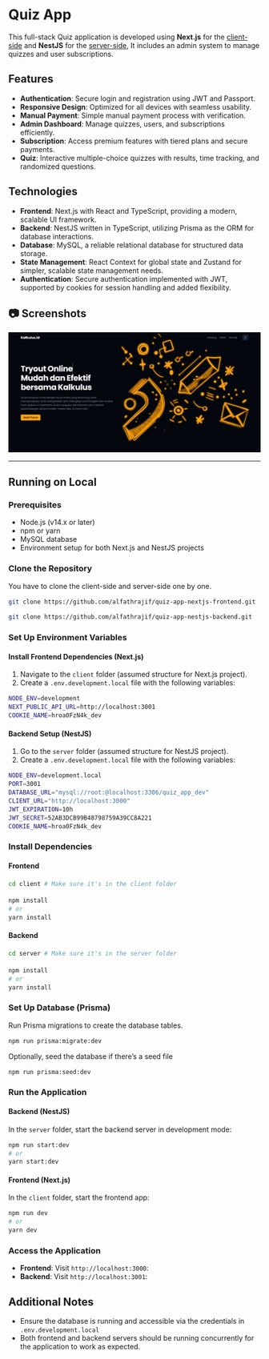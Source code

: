 # Quiz App

This full-stack Quiz application is developed using **Next.js** for the [client-side](https://github.com/alfathrajif/quiz-app-nextjs-frontend/tree/60019cd1248e2b7b903ff6c2e5635476badb1095) and **NestJS** for the [server-side](https://github.com/alfathrajif/quiz-app-nestjs-backend/tree/92a13bdbf3532fe562fa9200c956b6176576a130), It includes an admin system to manage quizzes and user subscriptions.

## Features

- **Authentication**: Secure login and registration using JWT and Passport.
- **Responsive Design**: Optimized for all devices with seamless usability.
- **Manual Payment**: Simple manual payment process with verification.
- **Admin Dashboard**: Manage quizzes, users, and subscriptions efficiently.
- **Subscription**: Access premium features with tiered plans and secure payments.
- **Quiz**: Interactive multiple-choice quizzes with results, time tracking, and randomized questions.

## Technologies

- **Frontend**: Next.js with React and TypeScript, providing a modern, scalable UI framework.
- **Backend**: NestJS written in TypeScript, utilizing Prisma as the ORM for database interactions.
- **Database**: MySQL, a reliable relational database for structured data storage.
- **State Management**: React Context for global state and Zustand for simpler, scalable state management needs.
- **Authentication**: Secure authentication implemented with JWT, supported by cookies for session handling and added flexibility.

## 📷 Screenshots

![Landing Page](https://raw.githubusercontent.com/alfathrajif/quiz-app/refs/heads/main/docs/Kalkulus-Platform-tryout-dan-penjelasan-soal--12-25-2024_07_56_AM.png "Landing Page")

---

## Running on Local

### Prerequisites

- Node.js (v14.x or later)
- npm or yarn
- MySQL database
- Environment setup for both Next.js and NestJS projects

### Clone the Repository

You have to clone the client-side and server-side one by one.

```bash
git clone https://github.com/alfathrajif/quiz-app-nextjs-frontend.git
```

```bash
git clone https://github.com/alfathrajif/quiz-app-nestjs-backend.git
```

### Set Up Environment Variables

#### Install Frontend Dependencies (Next.js)

1. Navigate to the `client` folder (assumed structure for Next.js project).
2. Create a `.env.development.local` file with the following variables:

```bash
NODE_ENV=development
NEXT_PUBLIC_API_URL=http://localhost:3001
COOKIE_NAME=hroa0FzN4k_dev
```

#### Backend Setup (NestJS)

1. Go to the `server` folder (assumed structure for NestJS project).
2. Create a `.env.development.local` file with the following variables:

```bash
NODE_ENV=development.local
PORT=3001
DATABASE_URL="mysql://root:@localhost:3306/quiz_app_dev"
CLIENT_URL="http://localhost:3000"
JWT_EXPIRATION=10h
JWT_SECRET=52AB3DCB99B48798759A39CC8A221
COOKIE_NAME=hroa0FzN4k_dev
```

### Install Dependencies

#### Frontend

```bash
cd client # Make sure it's in the client folder

npm install
# or
yarn install
```

#### Backend

```bash
cd server # Make sure it's in the server folder

npm install
# or
yarn install
```

### Set Up Database (Prisma)

Run Prisma migrations to create the database tables.

```bash
npm run prisma:migrate:dev
```

Optionally, seed the database if there’s a seed file

```bash
npm run prisma:seed:dev
```

### Run the Application

#### Backend (NestJS)

In the `server` folder, start the backend server in development mode:

```bash
npm run start:dev
# or
yarn start:dev
```

#### Frontend (Next.js)

In the `client` folder, start the frontend app:

```bash
npm run dev
# or
yarn dev
```

### Access the Application

- **Frontend**: Visit `http://localhost:3000`:
- **Backend**: Visit `http://localhost:3001`:

## Additional Notes

- Ensure the database is running and accessible via the credentials in `.env.development.local`
- Both frontend and backend servers should be running concurrently for the application to work as expected.
